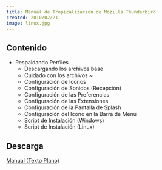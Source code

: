 ```yaml
---
title: Manual de Tropicalización de Mozilla Thunderbird
created: 2010/02/21
image: linux.jpg
---
```



## Contenido

- Respaldando Perfiles
  - Descargando los archivos base
  - Cuidado con los archivos ~
  - Configuración de Iconos
  - Configuración de Sonidos (Recepción)
  - Configuración de las Preferencias
  - Configuración de las Extensiones
  - Configuración de la Pantalla de Splash
  - Configuración del Icono en la Barra de Menú
  - Script de Instalación (Windows)
  - Script de Instalación (Linux)

## Descarga

[Manual (Texto Plano)](/wordpress/wp-content/uploads/2010/02/moz-tb-tropical-16092008.txt)